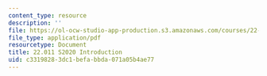```yaml
---
content_type: resource
description: ''
file: https://ol-ocw-studio-app-production.s3.amazonaws.com/courses/22-011-nuclear-engineering-science-systems-and-society-spring-2020/c33198283dc1befabbda071a05b4ae77_MIT22_011S20_Introduction.pdf
file_type: application/pdf
resourcetype: Document
title: 22.011 S2020 Introduction
uid: c3319828-3dc1-befa-bbda-071a05b4ae77
---
```

